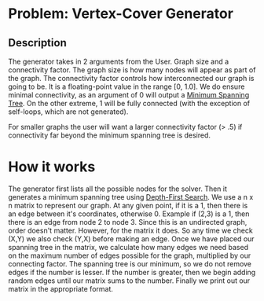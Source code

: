 # Problem: Vertex-Cover Generator

## Description
The generator takes in 2 arguments from the User. Graph size and a connectivity factor. The graph size is how many nodes will
appear as part of the graph. The connectivity factor controls how interconnected our graph is going to be. It is a floating-point value in the range
[0, 1.0]. We do ensure minimal connectivity, as an argument of 0 will output a [Minimum Spanning Tree](https://en.wikipedia.org/wiki/Minimum_spanning_tree). On the other extreme, 1 will be fully connected (with the exception of self-loops, which are not generated).

For smaller graphs the user will want a larger connectivity factor (> .5) if connectivity far beyond the minimum spanning tree is desired.

# How it works
The generator first lists all the possible nodes for the solver. Then it generates a minimum spanning tree using 
[Depth-First Search](https://en.wikipedia.org/wiki/Depth-first_search). We use a n x n matrix to represent our graph. At any
given point, if it is a 1, then there is an edge between it's coordinates, otherwise 0. Example if (2,3) is a 1, then there is 
an edge from node 2 to node 3. Since this is an undirected graph, order doesn't matter. However, for the matrix it does. 
So any time we check (X,Y) we also check (Y,X) before making an edge. Once we have placed our spanning tree in the matrix, 
we calculate how many edges we need based on the maximum number of edges possible for the graph, multiplied by our connecting factor.
The spanning tree is our minimum, so we do not remove edges if the number is lesser. If the number is greater, then we begin
adding random edges until our matrix sums to the number. Finally we print out our matrix in the appropriate format.
